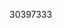 [//]: # (Created by ./bin/manage_files.pl from ./species/Trichuris_suis/PRJNA179528/Trichuris_suis_PRJNA179528.publication.html on Thu Jun 11 13:46:27 2020)
30397333
